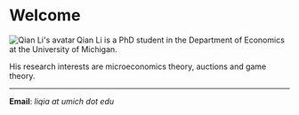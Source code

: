 # Welcome

<img class="avatar" align="left" alt="Qian Li's avatar" src="https://avatars.cloudflare.steamstatic.com/c7c2069bf2ba28544e4d9cc2de50e89af6d6735f_full.jpg" />

Qian Li is a PhD student in the Department of Economics at the University of Michigan.

His research interests are microeconomics theory, auctions and game theory.

---

**Email**: *liqia at umich dot edu*

